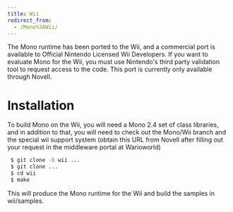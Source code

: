 ```yaml
---
title: Wii
redirect_from:
  - /Mono%3AWii/
---
```


The Mono runtime has been ported to the Wii, and a commercial port is available to Official Nintendo Licensed Wii Developers. If you want to evaluate Mono for the Wii, you must use Nintendo's third party validation tool to request access to the code.   This port is currently only available through Novell.

Installation
============

To build Mono on the Wii, you will need a Mono 2.4 set of class libraries, and in addition to that, you will need to check out the Mono/Wii branch and the special wii support system (obtain this URL from Novell after filling out your request in the middleware portal at Warioworld)

``` bash
 $ git clone -b wii ...
 $ git clone ...
 $ cd wii
 $ make
```

This will produce the Mono runtime for the Wii and build the samples in wii/samples.

